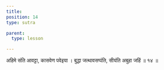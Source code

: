 ```yaml
---
title: 
position: 14
type: sutra

parent:
  type: lesson

---
```


अहिमे संति आवट्टा, कासवेण पवेइया । 
बुद्धा जत्थावसप्पंति, सीयंति अबुहा जहिं ॥ १४ ॥ 